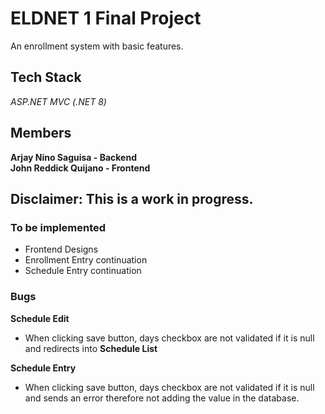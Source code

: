# ELDNET 1 Final Project
An enrollment system with basic features.

## Tech Stack
<i>ASP.NET MVC (.NET 8)</i>

## Members
**Arjay Nino Saguisa - Backend**<br>
**John Reddick Quijano - Frontend**

## **Disclaimer: This is a work in progress.**

### To be implemented

 - Frontend Designs
 - Enrollment Entry continuation
 - Schedule Entry continuation

### Bugs
**Schedule Edit**
- When clicking save button, days checkbox are not validated if it is null and redirects into <b>Schedule List</b> 

**Schedule Entry**
- When clicking save button, days checkbox are not validated if it is null and sends an error therefore not adding the value in the database.